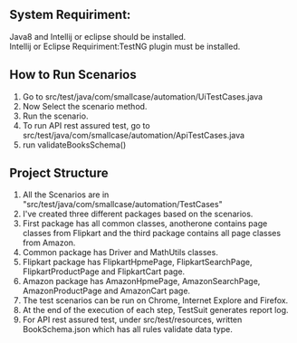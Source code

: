 ## System Requiriment: 
Java8 and Intellij or eclipse should be installed.
</br> Intellij or Eclipse Requiriment:TestNG plugin must be installed.
## How to Run Scenarios
1. Go to src/test/java/com/smallcase/automation/UiTestCases.java
2. Now Select the scenario method.
3. Run the scenario.
4. To run API rest assured test, go to src/test/java/com/smallcase/automation/ApiTestCases.java
5. run validateBooksSchema()
## Project Structure
1. All the Scenarios are in "src/test/java/com/smallcase/automation/TestCases"
2. I've created three different packages based on the scenarios.  
3. First package has all common classes, anotherone contains page classes from Flipkart and the third package contains all page classes from Amazon.
4. Common package has Driver and MathUtils classes.
5. Flipkart package has FlipkartHpmePage, FlipkartSearchPage, FlipkartProductPage and FlipkartCart page.
6. Amazon package has AmazonHpmePage, AmazonSearchPage, AmazonProductPage and AmazonCart page.
7. The test scenarios can be run on Chrome, Internet Explore and Firefox.
8. At the end of the execution of each step, TestSuit generates report log.
9. For API rest assured test, under src/test/resources, written BookSchema.json which has all rules validate data type.


